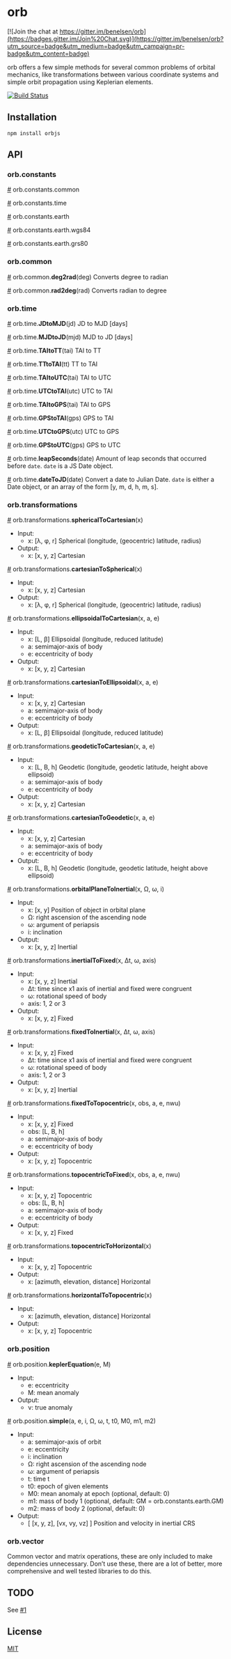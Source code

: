 # orb

[![Join the chat at https://gitter.im/benelsen/orb](https://badges.gitter.im/Join%20Chat.svg)](https://gitter.im/benelsen/orb?utm_source=badge&utm_medium=badge&utm_campaign=pr-badge&utm_content=badge)

orb offers a few simple methods for several common problems of orbital mechanics, like transformations between various coordinate systems and simple orbit propagation using Keplerian elements.

[![Build Status](https://travis-ci.org/benelsen/orb.png)](https://travis-ci.org/benelsen/orb)

## Installation

	npm install orbjs

## API

### orb.constants
[#](src/constants/common.js#L1) orb.constants.common

[#](src/constants/time.js#L8) orb.constants.time

[#](src/constants/earth.js#L4) orb.constants.earth

[#](src/constants/earth.js#L18) orb.constants.earth.wgs84

[#](src/constants/earth.js#L29) orb.constants.earth.grs80

### orb.common
[#](src/common/angular.js#L3) orb.common.**deg2rad**(deg) Converts degree to radian

[#](src/common/angular.js#L7) orb.common.**rad2deg**(rad) Converts radian to degree

### orb.time
[#](src/time/conversions.js#L11) orb.time.**JDtoMJD**(jd) JD to MJD [days]

[#](src/time/conversions.js#L15) orb.time.**MJDtoJD**(mjd) MJD to JD [days]

[#](src/time/conversions.js#L21) orb.time.**TAItoTT**(tai) TAI to TT

[#](src/time/conversions.js#L26) orb.time.**TTtoTAI**(tt) TT to TAI

[#](src/time/conversions.js#L31) orb.time.**TAItoUTC**(tai) TAI to UTC

[#](src/time/conversions.js#L36) orb.time.**UTCtoTAI**(utc) UTC to TAI

[#](src/time/conversions.js#L41) orb.time.**TAItoGPS**(tai) TAI to GPS

[#](src/time/conversions.js#L46) orb.time.**GPStoTAI**(gps) GPS to TAI

[#](src/time/conversions.js#L51) orb.time.**UTCtoGPS**(utc) UTC to GPS

[#](src/time/conversions.js#L56) orb.time.**GPStoUTC**(gps) GPS to UTC

[#](src/time/leapSeconds.js#L29) orb.time.**leapSeconds**(date) Amount of leap seconds that occurred before `date`. `date` is a JS Date object.

[#](src/time/dateToJD.js#L2) orb.time.**dateToJD**(date) Convert a date to Julian Date. `date` is either a Date object, or an array of the form [y, m, d, h, m, s].

### orb.transformations
[#](src/transformations/spherical.js#L2) orb.transformations.**sphericalToCartesian**(x)

- Input:
	* x: [λ, φ, r] Spherical (longitude, (geocentric) latitude, radius)
- Output:
	* x: [x, y, z] Cartesian

[#](src/transformations/spherical.js#L13) orb.transformations.**cartesianToSpherical**(x)

- Input:
	* x: [x, y, z] Cartesian
- Output:
	* x: [λ, φ, r] Spherical (longitude, (geocentric) latitude, radius)

[#](src/transformations/ellipsoidal.js#L4) orb.transformations.**ellipsoidalToCartesian**(x, a, e)

- Input:
	* x: [L, β] Ellipsoidal (longitude, reduced latitude)
	* a: semimajor-axis of body
	* e: eccentricity of body
- Output:
	* x: [x, y, z] Cartesian

[#](src/transformations/ellipsoidal.js#L21) orb.transformations.**cartesianToEllipsoidal**(x, a, e)

- Input:
	* x: [x, y, z] Cartesian
	* a: semimajor-axis of body
	* e: eccentricity of body
- Output:
	* x: [L, β] Ellipsoidal (longitude, reduced latitude)

[#](src/transformations/geodetic.js#L4) orb.transformations.**geodeticToCartesian**(x, a, e)

- Input:
	* x: [L, B, h] Geodetic (longitude, geodetic latitude, height above ellipsoid)
	* a: semimajor-axis of body
	* e: eccentricity of body
- Output:
	* x: [x, y, z] Cartesian

[#](src/transformations/geodetic.js#L21) orb.transformations.**cartesianToGeodetic**(x, a, e)

- Input:
	* x: [x, y, z] Cartesian
	* a: semimajor-axis of body
	* e: eccentricity of body
- Output:
	* x: [L, B, h] Geodetic (longitude, geodetic latitude, height above ellipsoid)

[#](src/transformations/orbitalPlaneToInertial.js#L3) orb.transformations.**orbitalPlaneToInertial**(x, Ω, ω, i)

- Input:
	* x: [x, y] Position of object in orbital plane
	* Ω: right ascension of the ascending node
	* ω: argument of periapsis
	* i: inclination
- Output:
	* x: [x, y, z] Inertial

[#](src/transformations/inertialToFixed.js#L4) orb.transformations.**inertialToFixed**(x, Δt, ω, axis)

- Input:
	* x: [x, y, z] Inertial
	* Δt: time since x1 axis of inertial and fixed were congruent
	* ω: rotational speed of body
	* axis: 1, 2 or 3
- Output:
	* x: [x, y, z] Fixed

[#](src/transformations/inertialToFixed.js#L12) orb.transformations.**fixedToInertial**(x, Δt, ω, axis)

- Input:
	* x: [x, y, z] Fixed
	* Δt: time since x1 axis of inertial and fixed were congruent
	* ω: rotational speed of body
	* axis: 1, 2 or 3
- Output:
	* x: [x, y, z] Inertial

[#](src/transformations/fixedToTopocentric.js#L6) orb.transformations.**fixedToTopocentric**(x, obs, a, e, nwu)

- Input:
	* x: [x, y, z] Fixed
	* obs: [L, B, h]
	* a: semimajor-axis of body
	* e: eccentricity of body
- Output:
	* x: [x, y, z] Topocentric

[#](src/transformations/fixedToTopocentric.js#L40) orb.transformations.**topocentricToFixed**(x, obs, a, e, nwu)

- Input:
	* x: [x, y, z] Topocentric
	* obs: [L, B, h]
	* a: semimajor-axis of body
	* e: eccentricity of body
- Output:
	* x: [x, y, z] Fixed

[#](src/transformations/topocentricToHorizontal.js#L5) orb.transformations.**topocentricToHorizontal**(x)

- Input:
	* x: [x, y, z] Topocentric
- Output:
	* x: [azimuth, elevation, distance] Horizontal

[#](src/transformations/topocentricToHorizontal.js#L21) orb.transformations.**horizontalToTopocentric**(x)

- Input:
	* x: [azimuth, elevation, distance] Horizontal
- Output:
	* x: [x, y, z] Topocentric

### orb.position
[#](src/position/keplerEquation.js#L1) orb.position.**keplerEquation**(e, M)

- Input:
	* e: eccentricity
	* M: mean anomaly
- Output:
	* ν: true anomaly

[#](src/position/simple.js#L5) orb.position.**simple**(a, e, i, Ω, ω, t, t0, M0, m1, m2)

- Input:
	* a: semimajor-axis of orbit
	* e: eccentricity
	* i: inclination
	* Ω: right ascension of the ascending node
	* ω: argument of periapsis
	* t: time t
	* t0: epoch of given elements
	* M0: mean anomaly at epoch (optional, default: 0)
	* m1: mass of body 1 (optional, default: GM = orb.constants.earth.GM)
	* m2: mass of body 2 (optional, default: 0)
- Output:
	* [ [x, y, z], [vx, vy, vz] ] Position and velocity in inertial CRS

### orb.vector
Common vector and matrix operations, these are only included to make dependencies unnecessary.
Don’t use these, there are a lot of better, more comprehensive and well tested libraries to do this.

## TODO

See [#1](https://github.com/benelsen/orb/issues/1)

## License

  [MIT](LICENSE)
